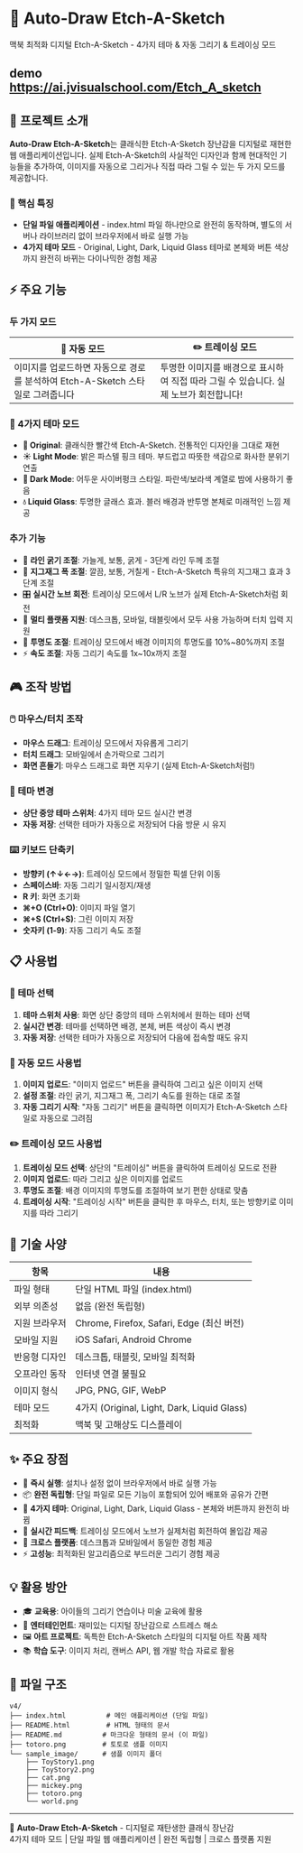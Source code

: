 # 🎨 Auto-Draw Etch-A-Sketch

맥북 최적화 디지털 Etch-A-Sketch - 4가지 테마 & 자동 그리기 & 트레이싱 모드

## demo https://ai.jvisualschool.com/Etch_A_sketch

## 📖 프로젝트 소개

**Auto-Draw Etch-A-Sketch**는 클래식한 Etch-A-Sketch 장난감을 디지털로 재현한 웹 애플리케이션입니다. 실제 Etch-A-Sketch의 사실적인 디자인과 함께 현대적인 기능들을 추가하여, 이미지를 자동으로 그리거나 직접 따라 그릴 수 있는 두 가지 모드를 제공합니다.

### 🌟 핵심 특징

- **단일 파일 애플리케이션** - index.html 파일 하나만으로 완전히 동작하며, 별도의 서버나 라이브러리 없이 브라우저에서 바로 실행 가능
- **4가지 테마 모드** - Original, Light, Dark, Liquid Glass 테마로 본체와 버튼 색상까지 완전히 바뀌는 다이나믹한 경험 제공

## ⚡ 주요 기능

### 두 가지 모드

| 🤖 자동 모드 | ✏️ 트레이싱 모드 |
|-------------|-----------------|
| 이미지를 업로드하면 자동으로 경로를 분석하여 Etch-A-Sketch 스타일로 그려줍니다 | 투명한 이미지를 배경으로 표시하여 직접 따라 그릴 수 있습니다. 실제 노브가 회전합니다! |

### 🎨 4가지 테마 모드

- **🎨 Original**: 클래식한 빨간색 Etch-A-Sketch. 전통적인 디자인을 그대로 재현
- **☀️ Light Mode**: 밝은 파스텔 핑크 테마. 부드럽고 따뜻한 색감으로 화사한 분위기 연출
- **🌙 Dark Mode**: 어두운 사이버펑크 스타일. 파란색/보라색 계열로 밤에 사용하기 좋음
- **💧 Liquid Glass**: 투명한 글래스 효과. 블러 배경과 반투명 본체로 미래적인 느낌 제공

### 추가 기능

- 🎯 **라인 굵기 조절**: 가늘게, 보통, 굵게 - 3단계 라인 두께 조절
- 🌊 **지그재그 폭 조절**: 깔끔, 보통, 거칠게 - Etch-A-Sketch 특유의 지그재그 효과 3단계 조절
- 🎛️ **실시간 노브 회전**: 트레이싱 모드에서 L/R 노브가 실제 Etch-A-Sketch처럼 회전
- 📱 **멀티 플랫폼 지원**: 데스크톱, 모바일, 태블릿에서 모두 사용 가능하며 터치 입력 지원
- 🎨 **투명도 조절**: 트레이싱 모드에서 배경 이미지의 투명도를 10%~80%까지 조절
- ⚡ **속도 조절**: 자동 그리기 속도를 1x~10x까지 조절

## 🎮 조작 방법

### 🖱️ 마우스/터치 조작

- **마우스 드래그**: 트레이싱 모드에서 자유롭게 그리기
- **터치 드래그**: 모바일에서 손가락으로 그리기
- **화면 흔들기**: 마우스 드래그로 화면 지우기 (실제 Etch-A-Sketch처럼!)

### 🎨 테마 변경

- **상단 중앙 테마 스위처**: 4가지 테마 모드 실시간 변경
- **자동 저장**: 선택한 테마가 자동으로 저장되어 다음 방문 시 유지

### ⌨️ 키보드 단축키

- **방향키 (↑↓←→)**: 트레이싱 모드에서 정밀한 픽셀 단위 이동
- **스페이스바**: 자동 그리기 일시정지/재생
- **R 키**: 화면 초기화
- **⌘+O (Ctrl+O)**: 이미지 파일 열기
- **⌘+S (Ctrl+S)**: 그린 이미지 저장
- **숫자키 (1-9)**: 자동 그리기 속도 조절

## 📋 사용법

### 🎨 테마 선택

1. **테마 스위처 사용**: 화면 상단 중앙의 테마 스위처에서 원하는 테마 선택
2. **실시간 변경**: 테마를 선택하면 배경, 본체, 버튼 색상이 즉시 변경
3. **자동 저장**: 선택한 테마가 자동으로 저장되어 다음에 접속할 때도 유지

### 🤖 자동 모드 사용법

1. **이미지 업로드**: "이미지 업로드" 버튼을 클릭하여 그리고 싶은 이미지 선택
2. **설정 조절**: 라인 굵기, 지그재그 폭, 그리기 속도를 원하는 대로 조절
3. **자동 그리기 시작**: "자동 그리기" 버튼을 클릭하면 이미지가 Etch-A-Sketch 스타일로 자동으로 그려짐

### ✏️ 트레이싱 모드 사용법

1. **트레이싱 모드 선택**: 상단의 "트레이싱" 버튼을 클릭하여 트레이싱 모드로 전환
2. **이미지 업로드**: 따라 그리고 싶은 이미지를 업로드
3. **투명도 조절**: 배경 이미지의 투명도를 조절하여 보기 편한 상태로 맞춤
4. **트레이싱 시작**: "트레이싱 시작" 버튼을 클릭한 후 마우스, 터치, 또는 방향키로 이미지를 따라 그리기

## 🔧 기술 사양

| 항목 | 내용 |
|------|------|
| 파일 형태 | 단일 HTML 파일 (index.html) |
| 외부 의존성 | 없음 (완전 독립형) |
| 지원 브라우저 | Chrome, Firefox, Safari, Edge (최신 버전) |
| 모바일 지원 | iOS Safari, Android Chrome |
| 반응형 디자인 | 데스크톱, 태블릿, 모바일 최적화 |
| 오프라인 동작 | 인터넷 연결 불필요 |
| 이미지 형식 | JPG, PNG, GIF, WebP |
| 테마 모드 | 4가지 (Original, Light, Dark, Liquid Glass) |
| 최적화 | 맥북 및 고해상도 디스플레이 |

## ✨ 주요 장점

- 🚀 **즉시 실행**: 설치나 설정 없이 브라우저에서 바로 실행 가능
- 📦 **완전 독립형**: 단일 파일로 모든 기능이 포함되어 있어 배포와 공유가 간편
- 🎨 **4가지 테마**: Original, Light, Dark, Liquid Glass - 본체와 버튼까지 완전히 바뀜
- 🔄 **실시간 피드백**: 트레이싱 모드에서 노브가 실제처럼 회전하여 몰입감 제공
- 📱 **크로스 플랫폼**: 데스크톱과 모바일에서 동일한 경험 제공
- ⚡ **고성능**: 최적화된 알고리즘으로 부드러운 그리기 경험 제공

## 💡 활용 방안

- 🎓 **교육용**: 아이들의 그리기 연습이나 미술 교육에 활용
- 🎪 **엔터테인먼트**: 재미있는 디지털 장난감으로 스트레스 해소
- 🖼️ **아트 프로젝트**: 독특한 Etch-A-Sketch 스타일의 디지털 아트 작품 제작
- 📚 **학습 도구**: 이미지 처리, 캔버스 API, 웹 개발 학습 자료로 활용

## 📁 파일 구조

```
v4/
├── index.html          # 메인 애플리케이션 (단일 파일)
├── README.html         # HTML 형태의 문서
├── README.md          # 마크다운 형태의 문서 (이 파일)
├── totoro.png         # 토토로 샘플 이미지
└── sample_image/      # 샘플 이미지 폴더
    ├── ToyStory1.png
    ├── ToyStory2.png
    ├── cat.png
    ├── mickey.png
    ├── totoro.png
    └── world.png
```

---

🎨 **Auto-Draw Etch-A-Sketch** - 디지털로 재탄생한 클래식 장난감  
4가지 테마 모드 | 단일 파일 웹 애플리케이션 | 완전 독립형 | 크로스 플랫폼 지원
